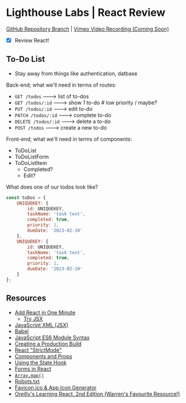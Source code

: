 # Lighthouse Labs | React Review

[GitHub Repository Branch](https://github.com/WarrenUhrich/lighthouse-labs-react-review/tree/2023.02.07-web-flex-day-19sept2022) | [Vimeo Video Recording (Coming Soon)](#coming-soon)

* [X] Review React!

## To-Do List

* Stay away from things like authentication, datbase

Back-end; what we'll need in terms of routes:

* `GET /todos` ---> list of to-dos
* `GET /todos/:id` ---> show 1 to-do # low priority / maybe?
* `PUT /todos/:id` ---> edit to-do
* `PATCH /todos/:id` ---> complete to-do
* `DELETE /todos/:id` ---> delete a to-do
* `POST /todos` ---> create a new to-do

Front-end; what we'll need in terms of components:

* ToDoList
* ToDoListForm
* ToDoListItem
    * Completed?
    * Edit?

What does one of our todos look like?

```JavaScript
const toDos = {
    UNIQUEKEY: {
        id: UNIQUEKEY,
        taskName: 'task text',
        completed: true,
        priority: 1,
        dueDate: '2023-02-10'
    },
    UNIQUEKEY: {
        id: UNIQUEKEY,
        taskName: 'task text',
        completed: true,
        priority: 1,
        dueDate: '2023-02-10'
    }
};
```

## Resources

* [Add React in One Minute](https://reactjs.org/docs/add-react-to-a-website.html#add-react-in-one-minute)
  * [Try JSX](https://reactjs.org/docs/add-react-to-a-website.html#optional-try-react-with-jsx)
* [JavaScript XML (JSX)](https://reactjs.org/docs/introducing-jsx.html)
* [Babel](https://babeljs.io/)
* [JavaScript ES6 Module Syntax](https://developer.mozilla.org/en-US/docs/Web/JavaScript/Guide/Modules)
* [Creating a Production Build](https://create-react-app.dev/docs/production-build)
* [React "StrictMode"](https://reactjs.org/docs/strict-mode.html)
* [Components and Props](https://reactjs.org/docs/components-and-props.html)
* [Using the State Hook](https://reactjs.org/docs/hooks-state.html)
* [Forms in React](https://reactjs.org/docs/forms.html)
* [`Array.map()`](https://developer.mozilla.org/en-US/docs/Web/JavaScript/Reference/Global_Objects/Array/map)
* [Robots.txt](https://www.robotstxt.org/robotstxt.html)
* [Favicon.ico & App Icon Generator](https://www.favicon-generator.org/)
* [Oreilly's Learning React, 2nd Edition (Warren's Favourite Resource!)](https://www.oreilly.com/library/view/learning-react-2nd/9781492051718/)
